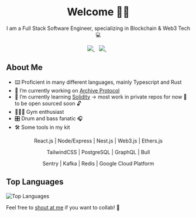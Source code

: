 <h1 align='center'>Welcome 👋🏾</h1>

<p align='center'>I am a Full Stack Software Engineer, specializing in Blockchain & Web3 Tech 💻 </p>

<p align='center'>

<a href="https://www.linkedin.com/in/jc-tavares/" target="_blank">
  <img src="https://img.shields.io/badge/linkedin-%230077B5.svg?&style=for-the-badge&logo=linkedin&logoColor=white" />
</a>&nbsp;&nbsp;
<a href="mailto:ffmcgee.eth@protonmail.com" target="_blank">
  <img src="https://img.shields.io/badge/email me-%23D14836.svg?&style=for-the-badge&logo=gmail&logoColor=white" />
</a>&nbsp;&nbsp;

## About Me
- ⌨️ Proficient in many different languages, mainly Typescript and Rust
- 🔭 I’m currently working on [Archive Protocol](https://archiveprotocol.com/)
- 🌱 I’m currently learning [Solidity](https://docs.soliditylang.org/en/v0.8.26/) → most work in private repos for now 🔐 to be open sourced soon 🔓
- 🏋🏾‍♂️ Gym enthusiast
- 🎛️ Drum and bass fanatic 🎧
- 🛠️ Some tools in my kit

<p align='center'>React.js | Node/Express | Nest.js | Web3.js | Ethers.js</p>
<p align='center'>TailwindCSS | PostgreSQL | GraphQL | Bull</p>
<p align='center'>Sentry | Kafka | Redis | Google Cloud Platform </p>

## Top Languages
![Top Languages](https://github-readme-stats.vercel.app/api/top-langs/?username=ffmcgee725&layout=compact)

<p>
  
<!--
## My GitHub Stats
![Your GitHub Stats](https://github-readme-stats.vercel.app/api?username=ffmcgee725&show_icons=true)
-->
</p>

Feel free to [shout at me](mailto:ffmcgee.eth@protonmail.com) if you want to collab! 🚀
